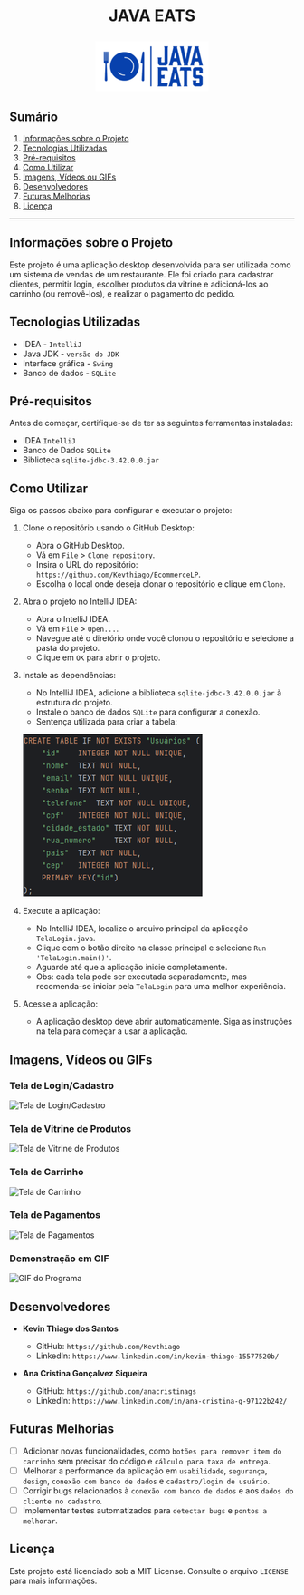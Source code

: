 # <p align="center">JAVA EATS</p>

<div style="text-align:center;">
    <img src="src/img/logo.png" alt="Logo">
</div>

## Sumário

1. [Informações sobre o Projeto](#informações-sobre-o-projeto)
2. [Tecnologias Utilizadas](#tecnologias-utilizadas)
3. [Pré-requisitos](#pré-requisitos)
4. [Como Utilizar](#como-utilizar)
5. [Imagens, Vídeos ou GIFs](#imagens-vídeos-ou-gifs)
6. [Desenvolvedores](#desenvolvedores)
7. [Futuras Melhorias](#futuras-melhorias)
8. [Licença](#licença)

---

## Informações sobre o Projeto

Este projeto é uma aplicação desktop desenvolvida para ser utilizada como um sistema de vendas de um restaurante. Ele foi criado para cadastrar clientes, permitir login, escolher produtos da vitrine e adicioná-los ao carrinho (ou removê-los), e realizar o pagamento do pedido.

## Tecnologias Utilizadas

- IDEA - `IntelliJ`
- Java JDK - `versão do JDK`
- Interface gráfica - `Swing`
- Banco de dados - `SQLite`

## Pré-requisitos

Antes de começar, certifique-se de ter as seguintes ferramentas instaladas:

- IDEA `IntelliJ`
- Banco de Dados `SQLite`
- Biblioteca `sqlite-jdbc-3.42.0.0.jar`

## Como Utilizar

Siga os passos abaixo para configurar e executar o projeto:

1. Clone o repositório usando o GitHub Desktop:
    - Abra o GitHub Desktop.
    - Vá em `File` > `Clone repository`.
    - Insira o URL do repositório: `https://github.com/Kevthiago/EcommerceLP`.
    - Escolha o local onde deseja clonar o repositório e clique em `Clone`.

2. Abra o projeto no IntelliJ IDEA:
    - Abra o IntelliJ IDEA.
    - Vá em `File` > `Open...`.
    - Navegue até o diretório onde você clonou o repositório e selecione a pasta do projeto.
    - Clique em `OK` para abrir o projeto.

3. Instale as dependências:
    - No IntelliJ IDEA, adicione a biblioteca `sqlite-jdbc-3.42.0.0.jar` à estrutura do projeto.
    - Instale o banco de dados `SQLite` para configurar a conexão.
    - Sentença utilizada para criar a tabela:

     ![Script SQL](src/img/img.png)

4. Execute a aplicação:
    - No IntelliJ IDEA, localize o arquivo principal da aplicação `TelaLogin.java`.
    - Clique com o botão direito na classe principal e selecione `Run 'TelaLogin.main()'`.
    - Aguarde até que a aplicação inicie completamente.
    - Obs: cada tela pode ser executada separadamente, mas recomenda-se iniciar pela `TelaLogin` para uma melhor experiência.

5. Acesse a aplicação:
    - A aplicação desktop deve abrir automaticamente. Siga as instruções na tela para começar a usar a aplicação.

## Imagens, Vídeos ou GIFs

### Tela de Login/Cadastro
![Tela de Login/Cadastro](link-para-imagem-login)

### Tela de Vitrine de Produtos
![Tela de Vitrine de Produtos](link-para-imagem-vitrine)

### Tela de Carrinho
![Tela de Carrinho](link-para-imagem-carrinho)

### Tela de Pagamentos
![Tela de Pagamentos](link-para-imagem-pagamentos)

### Demonstração em GIF
![GIF do Programa](link-para-gif)

## Desenvolvedores

- **Kevin Thiago dos Santos**
    - GitHub: `https://github.com/Kevthiago`
    - LinkedIn: `https://www.linkedin.com/in/kevin-thiago-15577520b/`

- **Ana Cristina Gonçalvez Siqueira**
    - GitHub: `https://github.com/anacristinags`
    - LinkedIn: `https://www.linkedin.com/in/ana-cristina-g-97122b242/`

## Futuras Melhorias

- [ ] Adicionar novas funcionalidades, como `botões para remover item do carrinho` sem precisar do código e `cálculo para taxa de entrega`.
- [ ] Melhorar a performance da aplicação em `usabilidade`, `segurança`, `design`, `conexão com banco de dados` e `cadastro/login de usuário`.
- [ ] Corrigir bugs relacionados à `conexão com banco de dados` e aos `dados do cliente no cadastro`.
- [ ] Implementar testes automatizados para `detectar bugs` e `pontos a melhorar`.

## Licença

Este projeto está licenciado sob a MIT License. Consulte o arquivo `LICENSE` para mais informações.
